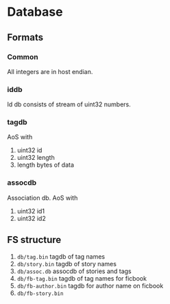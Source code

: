 # Database
## Formats
### Common
All integers are in host endian.
### iddb
Id db consists of stream of uint32 numbers.
### tagdb
AoS with
1. uint32 id
2. uint32 length
3. length bytes of data
### assocdb
Association db. AoS with
1. uint32 id1
2. uint32 id2
## FS structure
1. `db/tag.bin` tagdb of tag names
2. `db/story.bin` tagdb of story names
3. `db/assoc.db` assocdb of stories and tags
4. `db/fb-tag.bin` tagdb of tag names for ficbook
5. `db/fb-author.bin` tagdb for author name on ficbook
6. `db/fb-story.bin`
